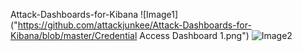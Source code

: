 Attack-Dashboards-for-Kibana
![Image1]("https://github.com/attackjunkee/Attack-Dashboards-for-Kibana/blob/master/Credential Access Dashboard 1.png")
![Image2](https://github.com/attackjunkee/Attack-Dashboards-for-Kibana/blob/master/image2.jpg)
